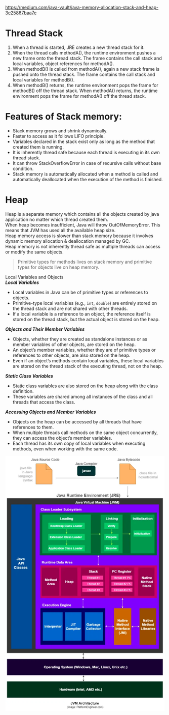 https://medium.com/java-vault/java-memory-allocation-stack-and-heap-3e25867baa7e

# Thread Stack

1. When a thread is started, JRE creates a new thread stack for it.
2. When the thread calls methodA(), the runtime environment pushes a new frame onto the thread stack. The frame contains
   the call stack and local variables, object references for methodA().
3. When methodB() is called from methodA(), again a new stack frame is pushed onto the thread stack. The frame contains
   the call stack and local variables for methodB().
4. When methodB() returns, the runtime environment pops the frame for methodB() off the thread stack. When methodA()
   returns, the runtime environment pops the frame for methodA() off the thread stack.
   <br/>

# Features of Stack memory:

* Stack memory grows and shrink dynamically.
* Faster to access as it follows LIFO principle.
* Variables declared in the stack exist only as long as the method that created them is running.
* It is inherently thread safe because each thread is executing in its own thread stack.
* It can throw StackOverflowError in case of recursive calls without base condition.
* Stack memory is automatically allocated when a method is called and automatically deallocated when the execution of
  the method is finished.

# Heap

Heap is a separate memory which contains all the objects created by java application no matter which thread created
them.<br/>
When heap becomes insufficient, Java will throw OutOfMemoryError. This means that JVM has used all the available heap
size.<br/>
Heap memory access is slower than stack memory because it involves dynamic memory allocation & deallocation managed by
GC.<br/>
Heap memory is not inherently thread safe as multiple threads can access or modify the same objects.

> Primitive types for methods lives on stack memory and primitive types for objects live on heap memory.

Local Variables and Objects<br/>
***Local Variables***
- Local variables in Java can be of primitive types or references to objects.
- Primitive-type local variables (e.g., `int`, `double`) are entirely stored on the thread stack and are not shared with other threads.
- If a local variable is a reference to an object, the reference itself is stored on the thread stack, but the actual object is stored on the heap.

***Objects and Their Member Variables***
- Objects, whether they are created as standalone instances or as member variables of other objects, are stored on the heap.
- An object’s member variables, whether they are of primitive types or references to other objects, are also stored on the heap.
- Even if an object’s methods contain local variables, these local variables are stored on the thread stack of the executing thread, not on the heap.

***Static Class Variables***
- Static class variables are also stored on the heap along with the class definition.
- These variables are shared among all instances of the class and all threads that access the class.

***Accessing Objects and Member Variables***
- Objects on the heap can be accessed by all threads that have references to them.
- When multiple threads call methods on the same object concurrently, they can access the object’s member variables.
- Each thread has its own copy of local variables when executing methods, even when working with the same code.


![](../resources/JVMArchitecture.png)
